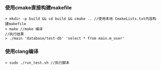 ### 使用cmake直接构建makefile
~~~
> mkdir -p build && cd build && cmake .. //使用本地 CmakeLists.txt内容构建makefile
> make //make 编译
//执行结果
> ./main 'database/test-db' 'select * from main.m_user'  
~~~
### 使用clang编译
~~~
> sudo ./run_test.sh //执行脚本
~~~
